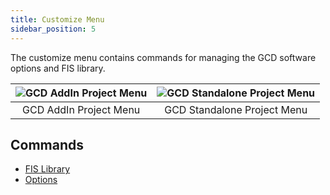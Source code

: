 ```yaml
---
title: Customize Menu
sidebar_position: 5
---
```


The customize menu contains commands for managing the GCD software options and FIS library.

| ![GCD AddIn Project Menu](/img/CommandRefs/03_Customize/addin-customize-menu.png) | ![GCD Standalone Project Menu](/img/CommandRefs/03_Customize/standalone-customize-menu.png) |
|:--:|:--:|
| GCD AddIn Project Menu | GCD Standalone Project Menu |

## Commands

- [FIS Library](/Help/customize-menu/fis-library)
- [Options](/Help/customize-menu/options)

